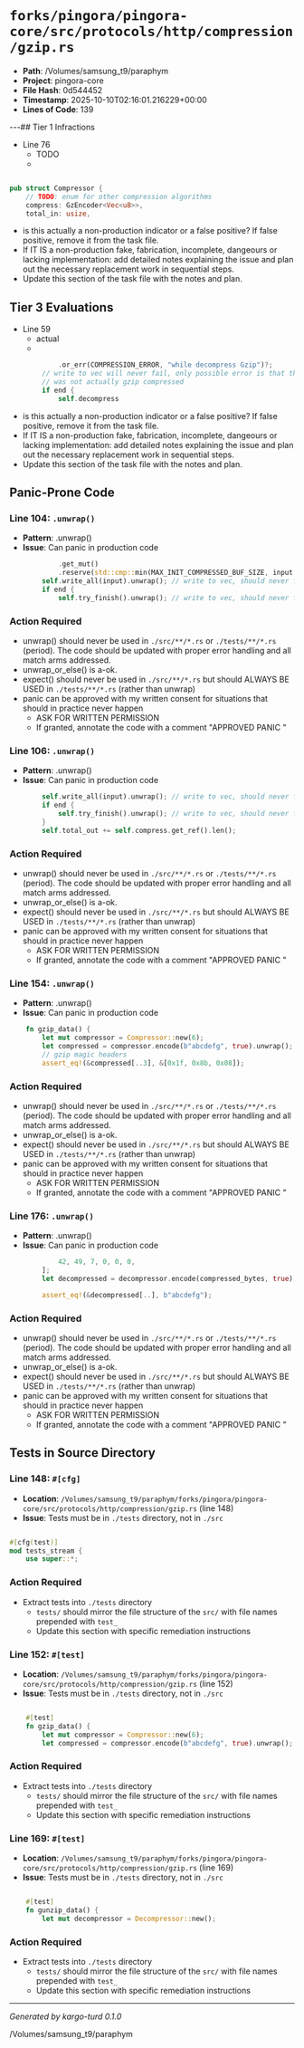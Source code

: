 # `forks/pingora/pingora-core/src/protocols/http/compression/gzip.rs`

- **Path**: /Volumes/samsung_t9/paraphym
- **Project**: pingora-core
- **File Hash**: 0d544452  
- **Timestamp**: 2025-10-10T02:16:01.216229+00:00  
- **Lines of Code**: 139

---## Tier 1 Infractions 


- Line 76
  - TODO
  - 

```rust

pub struct Compressor {
    // TODO: enum for other compression algorithms
    compress: GzEncoder<Vec<u8>>,
    total_in: usize,
```

- is this actually a non-production indicator or a false positive? If false positive, remove it from the task file.
- If IT IS a non-production fake, fabrication, incomplete, dangeours or lacking implementation: add detailed notes explaining the issue and plan out the necessary replacement work in sequential steps. 
- Update this section of the task file with the notes and plan.

## Tier 3 Evaluations


- Line 59
  - actual
  - 

```rust
            .or_err(COMPRESSION_ERROR, "while decompress Gzip")?;
        // write to vec will never fail, only possible error is that the input data
        // was not actually gzip compressed
        if end {
            self.decompress
```

- is this actually a non-production indicator or a false positive? If false positive, remove it from the task file.
- If IT IS a non-production fake, fabrication, incomplete, dangeours or lacking implementation: add detailed notes explaining the issue and plan out the necessary replacement work in sequential steps. 
- Update this section of the task file with the notes and plan.

## Panic-Prone Code


### Line 104: `.unwrap()`

- **Pattern**: .unwrap()
- **Issue**: Can panic in production code

```rust
            .get_mut()
            .reserve(std::cmp::min(MAX_INIT_COMPRESSED_BUF_SIZE, input.len()));
        self.write_all(input).unwrap(); // write to vec, should never fail
        if end {
            self.try_finish().unwrap(); // write to vec, should never fail
```

### Action Required

- unwrap() should never be used in `./src/**/*.rs` or `./tests/**/*.rs` (period). The code should be updated with proper error handling and all match arms addressed.
- unwrap_or_else() is a-ok. 
- expect() should never be used in `./src/**/*.rs` but should ALWAYS BE USED in `./tests/**/*.rs` (rather than unwrap)
- panic can be approved with my written consent for situations that should in practice never happen  
  - ASK FOR WRITTEN PERMISSION
  - If granted, annotate the code with a comment "APPROVED PANIC "


### Line 106: `.unwrap()`

- **Pattern**: .unwrap()
- **Issue**: Can panic in production code

```rust
        self.write_all(input).unwrap(); // write to vec, should never fail
        if end {
            self.try_finish().unwrap(); // write to vec, should never fail
        }
        self.total_out += self.compress.get_ref().len();
```

### Action Required

- unwrap() should never be used in `./src/**/*.rs` or `./tests/**/*.rs` (period). The code should be updated with proper error handling and all match arms addressed.
- unwrap_or_else() is a-ok. 
- expect() should never be used in `./src/**/*.rs` but should ALWAYS BE USED in `./tests/**/*.rs` (rather than unwrap)
- panic can be approved with my written consent for situations that should in practice never happen  
  - ASK FOR WRITTEN PERMISSION
  - If granted, annotate the code with a comment "APPROVED PANIC "


### Line 154: `.unwrap()`

- **Pattern**: .unwrap()
- **Issue**: Can panic in production code

```rust
    fn gzip_data() {
        let mut compressor = Compressor::new(6);
        let compressed = compressor.encode(b"abcdefg", true).unwrap();
        // gzip magic headers
        assert_eq!(&compressed[..3], &[0x1f, 0x8b, 0x08]);
```

### Action Required

- unwrap() should never be used in `./src/**/*.rs` or `./tests/**/*.rs` (period). The code should be updated with proper error handling and all match arms addressed.
- unwrap_or_else() is a-ok. 
- expect() should never be used in `./src/**/*.rs` but should ALWAYS BE USED in `./tests/**/*.rs` (rather than unwrap)
- panic can be approved with my written consent for situations that should in practice never happen  
  - ASK FOR WRITTEN PERMISSION
  - If granted, annotate the code with a comment "APPROVED PANIC "


### Line 176: `.unwrap()`

- **Pattern**: .unwrap()
- **Issue**: Can panic in production code

```rust
            42, 49, 7, 0, 0, 0,
        ];
        let decompressed = decompressor.encode(compressed_bytes, true).unwrap();

        assert_eq!(&decompressed[..], b"abcdefg");
```

### Action Required

- unwrap() should never be used in `./src/**/*.rs` or `./tests/**/*.rs` (period). The code should be updated with proper error handling and all match arms addressed.
- unwrap_or_else() is a-ok. 
- expect() should never be used in `./src/**/*.rs` but should ALWAYS BE USED in `./tests/**/*.rs` (rather than unwrap)
- panic can be approved with my written consent for situations that should in practice never happen  
  - ASK FOR WRITTEN PERMISSION
  - If granted, annotate the code with a comment "APPROVED PANIC "

## Tests in Source Directory


### Line 148: `#[cfg]`

- **Location**: `/Volumes/samsung_t9/paraphym/forks/pingora/pingora-core/src/protocols/http/compression/gzip.rs` (line 148)
- **Issue**: Tests must be in `./tests` directory, not in `./src`

```rust

#[cfg(test)]
mod tests_stream {
    use super::*;

```

### Action Required

- Extract tests into `./tests` directory
  - `tests/` should mirror the file structure of the `src/` with file names prepended with `test_`
  - Update this section with specific remediation instructions
  


### Line 152: `#[test]`

- **Location**: `/Volumes/samsung_t9/paraphym/forks/pingora/pingora-core/src/protocols/http/compression/gzip.rs` (line 152)
- **Issue**: Tests must be in `./tests` directory, not in `./src`

```rust

    #[test]
    fn gzip_data() {
        let mut compressor = Compressor::new(6);
        let compressed = compressor.encode(b"abcdefg", true).unwrap();
```

### Action Required

- Extract tests into `./tests` directory
  - `tests/` should mirror the file structure of the `src/` with file names prepended with `test_`
  - Update this section with specific remediation instructions
  


### Line 169: `#[test]`

- **Location**: `/Volumes/samsung_t9/paraphym/forks/pingora/pingora-core/src/protocols/http/compression/gzip.rs` (line 169)
- **Issue**: Tests must be in `./tests` directory, not in `./src`

```rust

    #[test]
    fn gunzip_data() {
        let mut decompressor = Decompressor::new();

```

### Action Required

- Extract tests into `./tests` directory
  - `tests/` should mirror the file structure of the `src/` with file names prepended with `test_`
  - Update this section with specific remediation instructions
  

---

*Generated by kargo-turd 0.1.0*

/Volumes/samsung_t9/paraphym